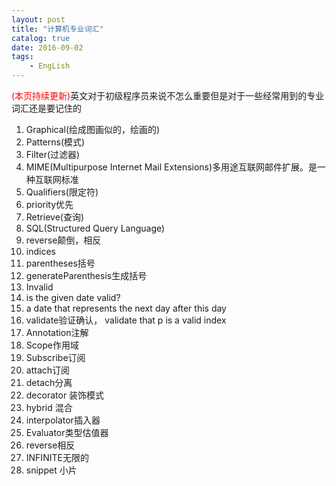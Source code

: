 ```yaml
---
layout: post
title: "计算机专业词汇"
catalog: true 
date: 2016-09-02
tags: 
    - EngLish
---
```


<font color="red">(本页持续更新)</font>英文对于初级程序员来说不怎么重要但是对于一些经常用到的专业词汇还是要记住的
1. Graphical(绘成图画似的，绘画的)  
2. Patterns(模式) 
3. Filter(过滤器) 
4. MIME(Multipurpose Internet Mail Extensions)多用途互联网邮件扩展。是一种互联网标准  
5. Qualifiers(限定符)   
6. priority优先  
7. Retrieve(查询) 
8. SQL(Structured Query Language)
9. reverse颠倒，相反
10. indices 
11. parentheses括号
12. generateParenthesis生成括号
13. Invalid 
14. is the given date valid?
15. a date that represents the next day after this day
16. validate验证确认， validate that p is a valid index
17. Annotation注解
18. Scope作用域
19. Subscribe订阅
20. attach订阅
21. detach分离
22. decorator 装饰模式
23. hybrid 混合
24. interpolator插入器
25. Evaluator类型估值器
26. reverse相反
27. INFINITE无限的
28. snippet 小片

